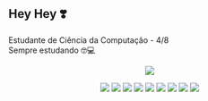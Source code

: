 <h2>Hey Hey ❣️</h2>

Estudante de Ciência da Computação - 4/8  
Sempre estudando 🤓💻  

<p align="center" <a target="_blank" href="https://camo.githubusercontent.com/e209a6877a526ea327908f9ced9ab1092edac622d8f736a193c9ea80b8b899a8/68747470733a2f2f6769746875622d726561646d652d73746174732e76657263656c2e6170702f6170693f757365726e616d653d627974656669786572267468656d653d6d69646e696768742d707572706c652673686f775f69636f6e733d74727565"> <img src="https://camo.githubusercontent.com/e209a6877a526ea327908f9ced9ab1092edac622d8f736a193c9ea80b8b899a8/68747470733a2f2f6769746875622d726561646d652d73746174732e76657263656c2e6170702f6170693f757365726e616d653d627974656669786572267468656d653d6d69646e696768742d707572706c652673686f775f69636f6e733d74727565" data-canonical-src="https://github-readme-stats.vercel.app/api?username=bytefixer&theme=synthwave&bg_color=000&border_color=30A3DC&show_icons=true&icon_color=30A3DC&title_color=E94D5F&text_color=FFF" style="max-width: 100%;">

<p align="center">
<a target="_blank" href="https://img.shields.io/badge/HTML5-E34F26?style=for-the-badge&logo=html5&logoColor=white"><img src="https://img.shields.io/badge/HTML5-E34F26?style=for-the-badge&logo=html5&logoColor=white" style="max-width: 100%;"></a>
  <a target="_blank" href="https://img.shields.io/badge/CSS3-1572B6?style=for-the-badge&logo=css3&logoColor=white"><img src="https://img.shields.io/badge/CSS3-1572B6?style=for-the-badge&logo=css3&logoColor=white" style="max-width: 100%;"></a>
  <a target="_blank" href="https://img.shields.io/badge/JavaScript-F7DF1E?style=for-the-badge&logo=javascript&logoColor=black"><img src="https://img.shields.io/badge/JavaScript-F7DF1E?style=for-the-badge&logo=javascript&logoColor=black" style="max-width: 100%;"></a>
  <a target="_blank" href="https://img.shields.io/badge/C-00599C?style=for-the-badge&logo=c&logoColor=white"><img src="https://img.shields.io/badge/C-00599C?style=for-the-badge&logo=c&logoColor=white" style="max-width: 100%;"></a>
  <a target="_blank" href="https://img.shields.io/badge/Python-14354C?style=for-the-badge&logo=python&logoColor=white"><img src="https://img.shields.io/badge/Python-14354C?style=for-the-badge&logo=python&logoColor=white" style="max-width: 100%;"></a>
  <a target="_blank" href="https://img.shields.io/badge/C%23-239120?style=for-the-badge&logo=c-sharp&logoColor=white"><img src="https://img.shields.io/badge/C%23-239120?style=for-the-badge&logo=c-sharp&logoColor=white" style="max-width: 100%;"></a>
  <a target="_blank" href="https://img.shields.io/badge/GIT-E44C30?style=for-the-badge&logo=git&logoColor=white"><img src="https://img.shields.io/badge/GIT-E44C30?style=for-the-badge&logo=git&logoColor=white" style="max-width: 100%;"></a>
  <a target="_blank" href="https://img.shields.io/badge/Windows-000?style=for-the-badge&logo=windows&logoColor=2CA5E0"><img src="https://img.shields.io/badge/Windows-000?style=for-the-badge&logo=windows&logoColor=2CA5E0" style="max-width: 100%;"></a>
  <a target="_blank" href="https://img.shields.io/badge/Vscode-007ACC?style=for-the-badge&logo=visual-studio-code&logoColor=white"><img src="https://img.shields.io/badge/Vscode-007ACC?style=for-the-badge&logo=visual-studio-code&logoColor=white"  style="max-width: 100%;"></a>
</p>
